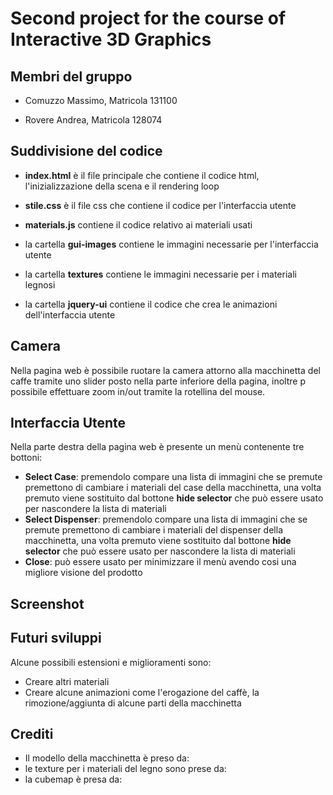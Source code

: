 # Second project for the course of Interactive 3D Graphics



## Membri del gruppo

- Comuzzo Massimo, Matricola 131100

- Rovere Andrea, Matricola 128074



## Suddivisione del codice 

- **index.html** è il file principale che contiene il codice html, l'inizializzazione della scena e il rendering loop 

- **stile.css** è il file css che contiene il codice per l'interfaccia utente
- **materials.js** contiene il codice relativo ai materiali usati
- la cartella **gui-images** contiene le immagini necessarie per l'interfaccia utente
- la cartella **textures** contiene le immagini necessarie per i materiali legnosi
- la cartella **jquery-ui** contiene il codice che crea le animazioni dell'interfaccia utente



## Camera

Nella pagina web è possibile ruotare la camera attorno alla macchinetta del caffe tramite uno slider posto nella parte inferiore della pagina, inoltre p possibile effettuare zoom in/out tramite la rotellina del mouse. 







## Interfaccia Utente

Nella parte destra della pagina web è presente un menù contenente tre bottoni:

- **Select Case**: premendolo compare una lista di immagini che se premute premettono di cambiare i materiali del case della macchinetta, una volta premuto viene sostituito dal bottone **hide selector** che può essere usato per nascondere la lista di materiali
- **Select Dispenser**: premendolo compare una lista di immagini che se premute premettono di cambiare i materiali del dispenser della macchinetta, una volta premuto viene sostituito dal bottone **hide selector** che può essere usato per nascondere la lista di materiali
- **Close**: può essere usato per minimizzare il menù avendo cosi una migliore visione del prodotto



## Screenshot















## Futuri sviluppi

Alcune possibili estensioni e miglioramenti sono:

- Creare altri materiali
- Creare alcune animazioni come l'erogazione del caffè, la rimozione/aggiunta di alcune parti della macchinetta



## Crediti

- Il modello della macchinetta è preso da:
- le texture per i materiali del legno sono prese da:
- la cubemap è presa da: